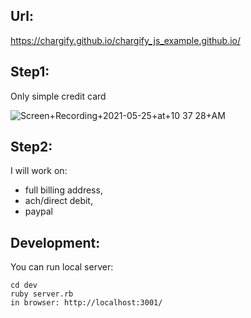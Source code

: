 ## Url:
https://chargify.github.io/chargify_js_example.github.io/

## Step1:
Only simple credit card 

![Screen+Recording+2021-05-25+at+10 37 28+AM](https://user-images.githubusercontent.com/8780680/119468271-93cd5580-bd46-11eb-9fce-c6f4d3568e44.gif)

## Step2:
I will work on:
* full billing address,
* ach/direct debit,
* paypal

## Development:
You can run local server:
```
cd dev
ruby server.rb
in browser: http://localhost:3001/
```
